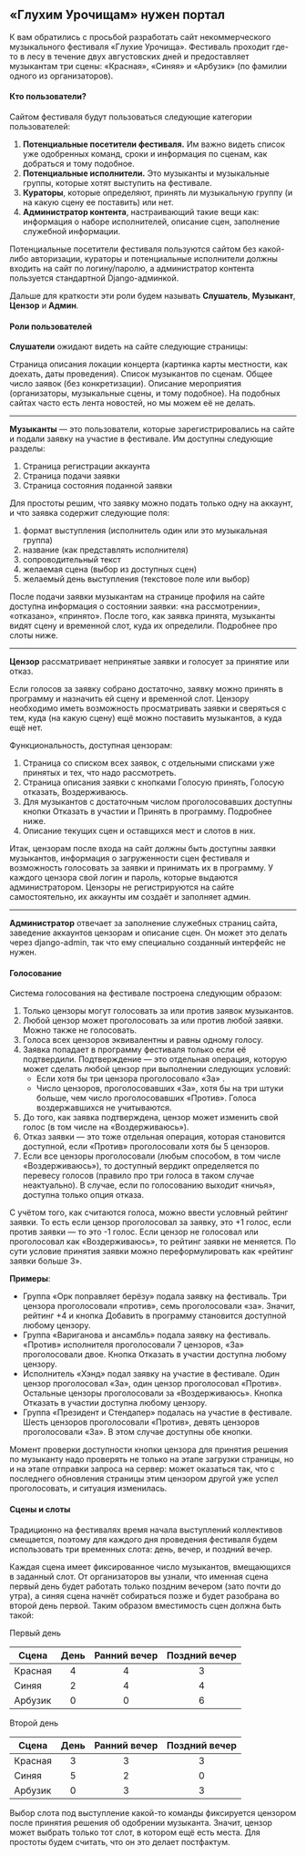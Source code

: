 ## «Глухим Урочищам» нужен портал

К вам обратились с просьбой разработать 
сайт некоммерческого музыкального фестиваля 
«Глухие Урочища». Фестиваль проходит где-то 
в лесу в течение двух августовских дней и 
предоставляет музыкантам три сцены: «Красная»,
 «Синяя» и «Арбузик» (по фамилии одного из
  организаторов).
  
  
#### Кто пользователи?
Сайтом фестиваля будут пользоваться следующие категории 
пользователей:

1. **Потенциальные посетители фестиваля.** Им важно видеть список уже одобренных команд, сроки и информация по сценам, как добраться и тому подобное.
2. **Потенциальные исполнители.** Это музыканты и музыкальные группы, которые хотят выступить на фестивале.
3. **Кураторы**, которые определяют, принять ли музыкальную группу (и на какую сцену ее поставить) или нет.
4. **Администратор контента**, настраивающий такие вещи как: информация о наборе исполнителей, описание сцен, заполнение служебной информации.

Потенциальные посетители фестиваля пользуются сайтом без какой-либо авторизации, кураторы и потенциальные исполнители должны входить на сайт по логину/паролю, а администратор контента пользуется стандартной Django-админкой.

Дальше для краткости эти роли будем называть **Слушатель**, **Музыкант**, **Цензор** и **Админ**.

#### Роли пользователей
**Слушатели** ожидают видеть на сайте следующие страницы:

Страница описания локации концерта (картинка карты местности, как доехать, даты проведения).
Список музыкантов по сценам. Общее число заявок (без конкретизации).
Описание мероприятия (организаторы, музыкальные сцены, и тому подобное).
На подобных сайтах часто есть лента новостей, но мы можем её не делать.

***

**Музыканты** — это пользователи, которые зарегистрировались на сайте и подали заявку на участие в фестивале. Им доступны следующие разделы:

1. Страница регистрации аккаунта
2. Страница подачи заявки
3. Страница состояния поданной заявки


Для простоты решим, что заявку можно подать только одну на аккаунт, и что заявка содержит следующие поля:

1. формат выступления (исполнитель один или это музыкальная группа)
2. название (как представлять исполнителя)
3. сопроводительный текст
4. желаемая сцена (выбор из доступных сцен)
5. желаемый день выступления (текстовое поле или выбор)


После подачи заявки музыкантам на странице профиля на сайте доступна информация о состоянии заявки: «на рассмотрении», «отказано», «принято». После того, как заявка принята, музыканты видят сцену и временной слот, куда их определили. Подробнее про слоты ниже.

***

**Цензор** рассматривает непринятые заявки и голосует за принятие или отказ.

Если голосов за заявку собрано достаточно, заявку можно принять в программу и назначить ей сцену и временной слот. Цензору необходимо иметь возможность просматривать заявки и сверяться с тем, куда (на какую сцену) ещё можно поставить музыкантов, а куда ещё нет.

Функциональность, доступная цензорам:

1. Страница со списком всех заявок, с отдельными списками уже принятых и тех, что надо рассмотреть.
2. Страница описания заявки с кнопками Голосую принять, Голосую отказать, Воздерживаюсь.
3. Для музыкантов с достаточным числом проголосовавших доступны кнопки Отказать в участии и Принять в программу. Подробнее ниже.
4. Описание текущих сцен и оставщихся мест и слотов в них.


Итак, цензорам после входа на сайт должны быть доступны заявки музыкантов, информация о загруженности сцен фестиваля и возможность голосовать за заявки и принимать их в программу. У каждого цензора свой логин и пароль, которые выдаются администратором. Цензоры не регистрируются на сайте самостоятельно, их аккаунты им создаёт и заполняет админ.

***

**Администратор** отвечает за заполнение служебных страниц сайта, заведение аккаунтов цензорам и описание сцен. Он может это делать через django-admin, так что ему специально созданный интерфейс не нужен.

#### Голосование
Система голосования на фестивале построена следующим образом:

1. Только цензоры могут голосовать за или против заявок музыкантов.
2. Любой цензор может проголосовать за или против любой заявки. Можно также не голосовать.
3. Голоса всех цензоров эквивалентны и равны одному голосу.
4. Заявка попадает в программу фестиваля только если её подтвердили. Подтверждение — это отдельная операция, которую может сделать любой цензор при выполнении следующих условий:
    - Если хотя бы три цензора проголосовало «За» .
    - Число цензоров, проголосовавших «За», хотя бы на три штуки больше, чем число проголосовавших «Против». Голоса воздержавшихся не учитываются.
5. До того, как заявка подтверждена, цензор может изменить свой голос (в том числе на «Воздерживаюсь»).
6. Отказ заявки — это тоже отдельная операция, которая становится доступной, если «Против» проголосовали хотя бы 5 цензоров.
7. Если все цензоры проголосовали (любым способом, в том числе «Воздерживаюсь»), то доступный вердикт определяется по перевесу голосов (правило про три голоса в таком случае неактуально). В случае, если по голосованию выходит «ничья», доступна только опция отказа.


С учётом того, как считаются голоса, можно ввести условный рейтинг заявки. То есть если цензор проголосовал за заявку, это +1 голос, если против заявки — то это -1 голос. Если цензор не голосовал или проголосовал как «Воздерживаюсь», то рейтинг заявки не меняется. По сути условие принятия заявки можно переформулировать как «рейтинг заявки больше 3».

**Примеры**:

- Группа «Орк поправляет берёзу» подала заявку на фестиваль. Три цензора проголосовали «против», семь проголосовали «за». Значит, рейтинг +4 и кнопка Добавить в программу становится доступной любому цензору.
- Группа «Вариганова и ансамбль» подала заявку на фестиваль. «Против» исполнителя проголосовали 7 цензоров, «За» проголосовали двое. Кнопка Отказать в участии доступна любому цензору.
- Исполнитель «Хэнд» подал заявку на участие в фестивале. Один цензор проголосовал «За», один цензор проголосовал «Против». Остальные цензоры проголосовали за «Воздерживаюсь». Кнопка Отказать в участии доступна любому цензору.
- Группа «Президент и Стендапер» подалась на участие в фестивале. Шесть цензоров проголосовали «Против», девять цензоров проголосовали «За». В этом случае доступны обе кнопки.


Момент проверки доступности кнопки цензора для принятия решения по музыканту надо проверять не только на этапе загрузки страницы, но и на этапе отправки запроса на сервер: может оказаться так, что с последнего обновления страницы этим цензором другой уже успел проголосовать, и ситуация изменилась.

#### Сцены и слоты
Традиционно на фестивалях время начала выступлений коллективов смещается, поэтому для каждого дня проведения фестиваля будем использовать три временных слота: день, вечер, и поздний вечер.

Каждая сцена имеет фиксированное число музыкантов, вмещающихся в заданный слот. От организаторов вы узнали, что именная сцена первый день будет работать только поздним вечером (зато почти до утра), а синяя сцена начнёт собираться позже и будет разобрана во второй день первой. Таким образом вместимость сцен должна быть такой:

Первый день

| Сцена | День | Ранний вечер |	Поздний вечер |
--------|:----:|:------------:|:-------------:|
|Красная|4     |4             |3              |
|Синяя  |2	   |4             |4              |
|Арбузик|0	   |0             |6              |	


Второй день

| Сцена | День | Ранний вечер |	Поздний вечер |
--------|:----:|:------------:|:-------------:|
|Красная|3     |3             |3              |	
|Синяя  |5	   |2             |0              |	
|Арбузик|0	   |3             |3              |

Выбор слота под выступление какой-то команды фиксируется цензором после принятия решения об одобрении музыканта. Значит, цензор может выбрать только тот слот, в котором ещё есть места. Для простоты будем считать, что он это делает постфактум.
